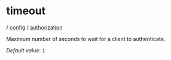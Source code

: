 # timeout

/ [config](/ref/config/index.md) / [authorization](/ref/config/config/authorization/index.md)

Maximum number of seconds to wait for a client to authenticate.

_Default value_: `1`
